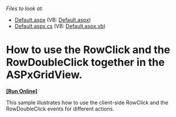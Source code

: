<!-- default file list -->
*Files to look at*:

* [Default.aspx](./CS/WebSite/Default.aspx) (VB: [Default.aspx](./VB/WebSite/Default.aspx))
* [Default.aspx.cs](./CS/WebSite/Default.aspx.cs) (VB: [Default.aspx.vb](./VB/WebSite/Default.aspx.vb))
<!-- default file list end -->
# How to use the RowClick and the RowDoubleClick together in the ASPxGridView.
<!-- run online -->
**[[Run Online]](https://codecentral.devexpress.com/e1343/)**
<!-- run online end -->


<p>This sample illustrates how to use the client-side RowClick and the RowDoubleClick events for different actions.</p>

<br/>


